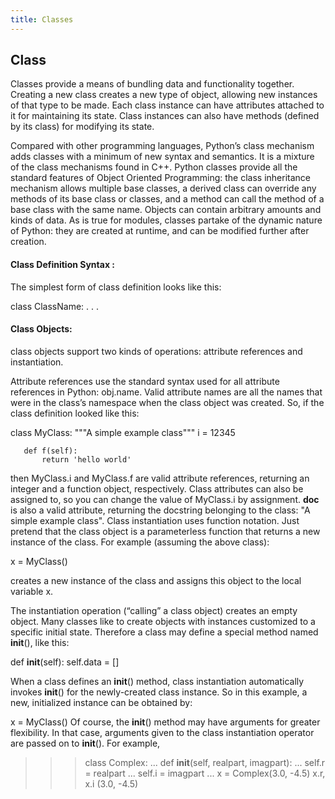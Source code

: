 ```yaml
---
title: Classes
---
```

## Class

Classes provide a means of bundling data and functionality together.
Creating a new class creates a new type of object, allowing new instances of that type to be made.
Each class instance can have attributes attached to it for maintaining its state.
Class instances can also have methods (defined by its class) for modifying its state.

Compared with other programming languages, Python’s class mechanism adds classes with a minimum of
new syntax and semantics. It is a mixture of the class mechanisms found in C++.
Python classes provide all the standard features of Object Oriented Programming:
the class inheritance mechanism allows multiple base classes,
a derived class can override any methods of its base class or classes,
and a method can call the method of a base class with the same name.
Objects can contain arbitrary amounts and kinds of data.
As is true for modules, classes partake of the dynamic nature of Python:
they are created at runtime, and can be modified further after creation.

#### Class Definition Syntax :

The simplest form of class definition looks like this:

class ClassName:
    <statement-1>
    .
    .
    .
    <statement-N>

#### Class Objects:

class objects support two kinds of operations: attribute references and instantiation.

Attribute references use the standard syntax used for all attribute references in Python: obj.name.
Valid attribute names are all the names that were in the class’s namespace when the class object was created.
So, if the class definition looked like this:

   class MyClass:
       """A simple example class"""
       i = 12345

       def f(self):
           return 'hello world'

then MyClass.i and MyClass.f are valid attribute references, returning an integer and a function object, respectively.
Class attributes can also be assigned to, so you can change the value of MyClass.i by assignment. __doc__ is also a valid attribute,
returning the docstring belonging to the class: "A simple example class".
Class instantiation uses function notation.
Just pretend that the class object is a parameterless function that returns a new instance of the class.
For example (assuming the above class):

   x = MyClass()

creates a new instance of the class and assigns this object to the local variable x.

The instantiation operation (“calling” a class object) creates an empty object.
Many classes like to create objects with instances customized to a specific initial state.
Therefore a class may define a special method named __init__(), like this:

   def __init__(self):
       self.data = []

When a class defines an __init__() method,
class instantiation automatically invokes __init__() for the newly-created class instance.
So in this example, a new, initialized instance can be obtained by:

   x = MyClass()
Of course, the __init__() method may have arguments for greater flexibility.
In that case, arguments given to the class instantiation operator are passed on to __init__(). For example,

   >>> class Complex:
   ...     def __init__(self, realpart, imagpart):
   ...         self.r = realpart
   ...         self.i = imagpart
   ...
   >>> x = Complex(3.0, -4.5)
   >>> x.r, x.i
   (3.0, -4.5)
